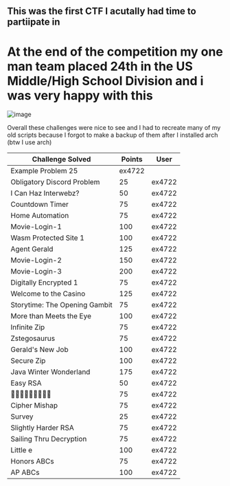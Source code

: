 ## This was the first CTF I acutally had time to partiipate in
# At the end of the competition my one man team placed 24th in the US Middle/High School Division and i was very happy with this
![image](https://user-images.githubusercontent.com/77011982/122475719-1090cf80-cf93-11eb-944c-db08f17a1804.png)

Overall these challenges were nice to see and I had to recreate many of my old scripts because I forgot to make a backup of them after I installed arch (btw I use arch)

Challenge Solved | Points | User |
------------ | -------------| ----------| 
Example Problem	25 | ex4722	
Obligatory Discord Problem	|25 | ex4722	
I Can Haz Interwebz?|	50 | ex4722	
Countdown Timer	| 75 | ex4722	
Home Automation	| 75 | ex4722	
Movie-Login-1	|100 | ex4722	
Wasm Protected Site 1 |	100 | ex4722	
Agent Gerald	|125 | ex4722	
Movie-Login-2	|150 | ex4722	
Movie-Login-3	|200 | ex4722	
Digitally Encrypted 1	|75 | ex4722	
Welcome to the Casino	|125 | ex4722	
Storytime: The Opening Gambit	|75 | ex4722	
More than Meets the Eye|	100 | ex4722	
Infinite Zip	|75 | ex4722	
Zstegosaurus	|75 | ex4722	
Gerald's New Job	|100 | ex4722	
Secure Zip	|100 | ex4722	
Java Winter Wonderland	|175 | ex4722	
Easy RSA	|50 | ex4722	
􃗁􌲔􇺟􊸉􁫞􄺷􄧻􃄏􊸉	|75 | ex4722	
Cipher Mishap	|75 | ex4722	
Survey	| 25 | ex4722	
Slightly Harder RSA	| 75 | ex4722	
Sailing Thru Decryption|	75 | ex4722	
Little e	|100 | ex4722	
Honors ABCs	|75 | ex4722	
AP ABCs	|100 | ex4722	
